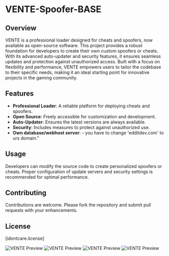 # VENTE-Spoofer-BASE

## Overview
VENTE is a professional loader designed for cheats and spoofers, now available as open-source software. This project provides a robust foundation for developers to create their own custom spoofers or cheats. With its advanced auto-updater and security features, it ensures seamless updates and protection against unauthorized access. Built with a focus on flexibility and performance, VENTE empowers users to tailor the codebase to their specific needs, making it an ideal starting point for innovative projects in the gaming community.

## Features
- **Professional Loader**: A reliable platform for deploying cheats and spoofers.
- **Open Source**: Freely accessible for customization and development.
- **Auto-Updater**: Ensures the latest versions are always available.
- **Security**: Includes measures to protect against unauthorized use.
- **Own database/webhost server**: - you have to change 'edditdev.com' to urs domain."

## Usage
Developers can modify the source code to create personalized spoofers or cheats. Proper configuration of update servers and security settings is recommended for optimal performance.

## Contributing
Contributions are welcome. Please fork the repository and submit pull requests with your enhancements.

## License
[idontcare.license]

![VENTE Preview](https://i.imgur.com/SuOUPjI.png)
![VENTE Preview](https://i.imgur.com/pyQMtXC.png)
![VENTE Preview](https://i.imgur.com/r5SSpvm.png)
![VENTE Preview](https://i.imgur.com/1HYIhXy.png)
